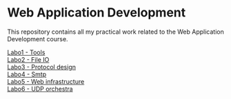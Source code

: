 # Web Application Development
This repository contains all my practical work related to the Web Application Development course.

[Labo1 - Tools](https://github.com/Rafou2898/dai-lab-tools) <br>
[Labo2 - File IO](https://github.com/Rafou2898/dai-lab-fileio-A/tree/main) <br>
[Labo3 - Protocol design](Proctocol_Design) <br>
[Labo4 - Smtp](https://github.com/evarayHEIG/dai-labo4-smtp) <br>
[Labo5 - Web infrastructure](https://github.com/evarayHEIG/dai-lab5-http) <br>
[Labo6 - UDP orchestra](https://github.com/Rafou2898/dai-lab-udp/) <br>
